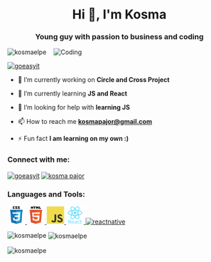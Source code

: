 <h1 align="center">Hi 👋, I'm Kosma</h1>
<h3 align="center">Young guy with passion to business and coding</h3>
<img align="right" alt="Coding" width="400" src="https://camo.githubusercontent.com/c1dcb74cc1c1835b1d716f5051499a2814c683c806b15f04b0eba492863703e9/68747470733a2f2f63646e2e6472696262626c652e636f6d2f75736572732f3733303730332f73637265656e73686f74732f363538313234332f6176656e746f2e676966">

<p align="left"> <img src="https://komarev.com/ghpvc/?username=kosmaelpe&label=Profile%20views&color=0e75b6&style=flat" alt="kosmaelpe" /> </p>

<p align="left"> <a href="https://twitter.com/goeasyit" target="blank"><img src="https://img.shields.io/twitter/follow/goeasyit?logo=twitter&style=for-the-badge" alt="goeasyit" /></a> </p>

- 🔭 I’m currently working on **Circle and Cross Project**

- 🌱 I’m currently learning **JS and React**

- 🤝 I’m looking for help with **learning JS**

- 📫 How to reach me **kosmapajor@gmail.com**

- ⚡ Fun fact **I am learning on my own :)**

<h3 align="left">Connect with me:</h3>
<p align="left">
<a href="https://twitter.com/goeasyit" target="blank"><img align="center" src="https://raw.githubusercontent.com/rahuldkjain/github-profile-readme-generator/master/src/images/icons/Social/twitter.svg" alt="goeasyit" height="30" width="40" /></a>
<a href="https://linkedin.com/in/kosma pajor" target="blank"><img align="center" src="https://raw.githubusercontent.com/rahuldkjain/github-profile-readme-generator/master/src/images/icons/Social/linked-in-alt.svg" alt="kosma pajor" height="30" width="40" /></a>
</p>

<h3 align="left">Languages and Tools:</h3>
<p align="left"> <a href="https://www.w3schools.com/css/" target="_blank" rel="noreferrer"> <img src="https://raw.githubusercontent.com/devicons/devicon/master/icons/css3/css3-original-wordmark.svg" alt="css3" width="40" height="40"/> </a> <a href="https://www.w3.org/html/" target="_blank" rel="noreferrer"> <img src="https://raw.githubusercontent.com/devicons/devicon/master/icons/html5/html5-original-wordmark.svg" alt="html5" width="40" height="40"/> </a> <a href="https://developer.mozilla.org/en-US/docs/Web/JavaScript" target="_blank" rel="noreferrer"> <img src="https://raw.githubusercontent.com/devicons/devicon/master/icons/javascript/javascript-original.svg" alt="javascript" width="40" height="40"/> </a> <a href="https://reactjs.org/" target="_blank" rel="noreferrer"> <img src="https://raw.githubusercontent.com/devicons/devicon/master/icons/react/react-original-wordmark.svg" alt="react" width="40" height="40"/> </a> <a href="https://reactnative.dev/" target="_blank" rel="noreferrer"> <img src="https://reactnative.dev/img/header_logo.svg" alt="reactnative" width="40" height="40"/> </a> </p>

<p><img align="left" src="https://github-readme-stats.vercel.app/api/top-langs?username=kosmaelpe&show_icons=true&locale=en&layout=compact" alt="kosmaelpe" /></p>

<p>&nbsp;<img align="center" src="https://github-readme-stats.vercel.app/api?username=kosmaelpe&show_icons=true&locale=en" alt="kosmaelpe" /></p>

<p><img align="center" src="https://github-readme-streak-stats.herokuapp.com/?user=kosmaelpe&" alt="kosmaelpe" /></p>
